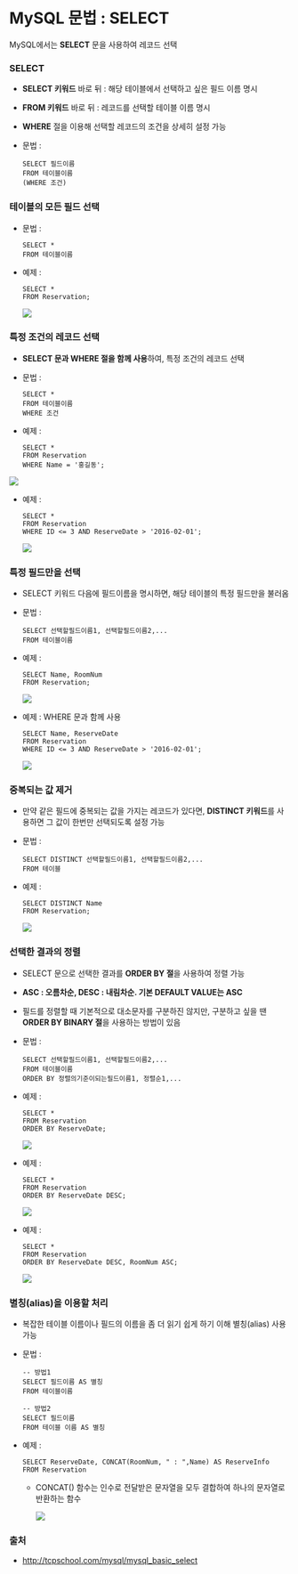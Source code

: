 # MySQL 문법 : SELECT

MySQL에서는 **SELECT** 문을 사용하여 레코드 선택



### SELECT

- **SELECT 키워드** 바로 뒤 : 해당 테이블에서 선택하고 싶은 필드 이름 명시
- **FROM 키워드** 바로 뒤 : 레코드를 선택할 테이블 이름 명시
- **WHERE** 절을 이용해 선택할 레코드의 조건을 상세히 설정 가능

- 문법 : 

  ```mysql
  SELECT 필드이름
  FROM 테이블이름
  (WHERE 조건)
  ```
  



### 테이블의 모든 필드 선택

- 문법 :

  ```mysql
  SELECT *
  FROM 테이블이름
  ```

- 예제 :

  ```mysql
  SELECT *
  FROM Reservation;
  ```

  ![](http://tcpschool.com/lectures/mysql_basic_select_01.jpg)

### 특정 조건의 레코드 선택

- **SELECT 문과 WHERE 절을 함께 사용**하여, 특정 조건의 레코드 선택

- 문법 :

  ```mysql
  SELECT *
  FROM 테이블이름
  WHERE 조건
  ```

- 예제 :

  ```mysql
  SELECT *
  FROM Reservation
  WHERE Name = '홍길동';
  ```

  

![](http://tcpschool.com/lectures/mysql_basic_select_02.jpg)

- 예제 :

  ```mysql
  SELECT *
  FROM Reservation
  WHERE ID <= 3 AND ReserveDate > '2016-02-01';
  ```

  ![](http://tcpschool.com/lectures/mysql_basic_select_03.jpg)

### 특정 필드만을 선택

- SELECT 키워드 다음에 필드이름을 명시하면, 해당 테이블의 특정 필드만을 불러옴

- 문법 : 

  ```mysql
  SELECT 선택할필드이름1, 선택할필드이름2,...
  FROM 테이블이름
  ```

- 예제 : 

  ```mysql
  SELECT Name, RoomNum
  FROM Reservation;
  ```

  ![](http://tcpschool.com/lectures/mysql_basic_select_04.jpg)

- 예제 : WHERE 문과 함께 사용

  ```mysql
  SELECT Name, ReserveDate
  FROM Reservation
  WHERE ID <= 3 AND ReserveDate > '2016-02-01';
  ```

  ![](http://tcpschool.com/lectures/mysql_basic_select_06.jpg)



### 중복되는 값 제거

- 만약 같은 필드에 중복되는 값을 가지는 레코드가 있다면, **DISTINCT 키워드**를 사용하면 그 값이 한번만 선택되도록 설정 가능

- 문법 : 

  ```MYSQL
  SELECT DISTINCT 선택할필드이름1, 선택할필드이름2,...
  FROM 테이블
  ```

- 예제 : 

  ```mysql
  SELECT DISTINCT Name
  FROM Reservation;
  ```

  ![](http://tcpschool.com/lectures/mysql_basic_select_05.jpg)

### 선택한 결과의 정렬

- SELECT 문으로 선택한 결과를 **ORDER BY 절**을 사용하여 정렬  가능

- **ASC : 오름차순, DESC : 내림차순. 기본 DEFAULT VALUE는 ASC**

- 필드를 정렬할 때 기본적으로 대소문자를 구분하진 않지만, 구분하고 싶을 땐 **ORDER BY BINARY 절**을 사용하는 방법이 있음 

- 문법 : 

  ```mysql
  SELECT 선택할필드이름1, 선택할필드이름2,...
  FROM 테이블이름
  ORDER BY 정렬의기준이되는필드이름1, 정렬순1,...
  ```

- 예제 : 

  ```mysql
  SELECT *
  FROM Reservation
  ORDER BY ReserveDate;
  ```

  ![](http://tcpschool.com/lectures/mysql_basic_select_07.jpg)

- 예제 : 

  ```mysql
  SELECT *
  FROM Reservation
  ORDER BY ReserveDate DESC;
  ```

  ![](http://tcpschool.com/lectures/mysql_basic_select_08.jpg)

- 예제 : 

  ```mysql
  SELECT *
  FROM Reservation
  ORDER BY ReserveDate DESC, RoomNum ASC;
  ```

  ![](http://tcpschool.com/lectures/mysql_basic_select_09.jpg)

### 별칭(alias)을 이용할 처리

- 복잡한 테이블 이름이나 필드의 이름을 좀 더 읽기 쉽게 하기 이해 별칭(alias) 사용가능

- 문법 : 

  ```mysql
  -- 방법1
  SELECT 필드이름 AS 별칭
  FROM 테이블이름
  
  -- 방법2
  SELECT 필드이름
  FROM 테이블 이름 AS 별칭
  ```

- 예제 :

  ```mysql
  SELECT ReserveDate, CONCAT(RoomNum, " : ",Name) AS ReserveInfo
  FROM Reservation
  ```

  - CONCAT() 함수는 인수로 전달받은 문자열을 모두 결합하여 하나의 문자열로 반환하는 함수

    ![](http://tcpschool.com/lectures/mysql_basic_select_10.jpg)

### 출처 

- http://tcpschool.com/mysql/mysql_basic_select
